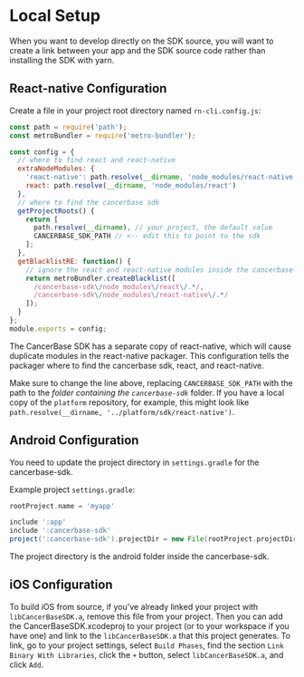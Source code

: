 # Local Setup

When you want to develop directly on the SDK source, you will want to create a link between your app and the SDK source code rather than installing the SDK with yarn.

## React-native Configuration

Create a file in your project root directory named `rn-cli.config.js`:

```javascript
const path = require('path');
const metroBundler = require('metro-bundler');

const config = {
  // where to find react and react-native
  extraNodeModules: {
    'react-native': path.resolve(__dirname, 'node_modules/react-native'),
    react: path.resolve(__dirname, 'node_modules/react')
  },
  // where to find the cancerbase sdk
  getProjectRoots() {
    return [
      path.resolve(__dirname), // your project, the default value
      CANCERBASE_SDK_PATH // <-- edit this to point to the sdk
    ];
  },
  getBlacklistRE: function() {
    // ignore the react and react-native modules inside the cancerbase-sdk
    return metroBundler.createBlacklist([
      /cancerbase-sdk\/node_modules\/react\/.*/,
      /cancerbase-sdk\/node_modules\/react-native\/.*/
    ]);
  }
};
module.exports = config;
```

The CancerBase SDK has a separate copy of react-native, which will cause duplicate modules in the react-native packager. This configuration tells the packager where to find the cancerbase sdk, react, and react-native.

Make sure to change the line above, replacing `CANCERBASE_SDK_PATH` with the path to the _folder containing the `cancerbase-sdk`_ folder. If you have a local copy of the `platform` repository, for example, this might look like `path.resolve(__dirname, '../platform/sdk/react-native')`.

## Android Configuration

You need to update the project directory in `settings.gradle` for the cancerbase-sdk.

Example project `settings.gradle`:
```gradle
rootProject.name = 'myapp'

include ':app'
include ':cancerbase-sdk'
project(':cancerbase-sdk').projectDir = new File(rootProject.projectDir, '../platform/sdk/react-native/cancerbase-sdk/android/')
```

The project directory is the android folder inside the cancerbase-sdk.

## iOS Configuration

To build iOS from source, if you've already linked your project with `libCancerBaseSDK.a`, remove this file from your project. Then you can add the CancerBaseSDK.xcodeproj to your project (or to your workspace if you have one) and link to the `libCancerBaseSDK.a` that this project generates. To link, go to your project settings, select `Build Phases`, find the section `Link Binary With Libraries`, click the `+` button, select `libCancerBaseSDK.a`, and click `Add`.
